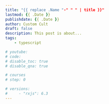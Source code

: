 ```yaml
---
title: "{{ replace .Name "-" " " | title }}"
lastmod: {{ .Date }}
publishdate: {{ .Date }}
author: Custom Cult
draft: false
description: This post is about...
tags: 
    - typescript

# youtube: 
# code: 
# disable_toc: true
# disable_qna: true

# courses
# step: 0

# versions: 
#     - "rxjs": 6.3
---
```


